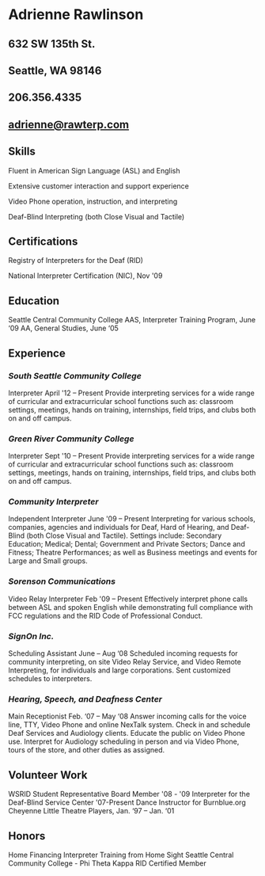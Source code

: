 # **Adrienne Rawlinson**
## **632 SW 135th St.**
## **Seattle, WA 98146**
## **206.356.4335**
## **adrienne@rawterp.com**

## **Skills**

Fluent in American Sign Language (ASL) and English

Extensive customer interaction and support experience

Video Phone operation, instruction, and interpreting

Deaf-Blind Interpreting (both Close Visual and Tactile)

## **Certifications**

Registry of Interpreters for the Deaf (RID)

National Interpreter Certification (NIC), Nov '09

## **Education**

Seattle Central Community College
AAS, Interpreter Training Program, June ‘09 
AA, General Studies, June ‘05

## **Experience**

### _South Seattle Community College_

Interpreter April '12 – Present
Provide interpreting services for a wide range of curricular and extracurricular school functions such as: classroom settings, meetings, hands on training, internships, field trips, and clubs both on and off campus.

### _Green River Community College_

Interpreter Sept '10 – Present
Provide interpreting services for a wide range of curricular and extracurricular school functions such as: classroom settings, meetings, hands on training, internships, field trips, and clubs both on and off campus.

### _Community Interpreter_

Independent Interpreter June '09 – Present
Interpreting for various schools, companies, agencies and individuals for Deaf, Hard of Hearing, and Deaf-Blind (both Close Visual and Tactile). Settings include: Secondary Education; Medical; Dental; Government and Private Sectors; Dance and Fitness;  Theatre Performances; as well as Business meetings and events for Large and Small groups.

### _Sorenson Communications_

Video Relay Interpreter Feb '09 – Present
Effectively interpret phone calls between ASL and spoken English while demonstrating full compliance with FCC regulations and the RID Code of Professional Conduct.

### _SignOn Inc._

Scheduling Assistant June – Aug ‘08
Scheduled incoming requests for community interpreting, on site Video Relay Service, and Video Remote Interpreting, for individuals and large corporations. Sent customized schedules to interpreters.

### _Hearing, Speech, and Deafness Center_
Main Receptionist Feb. ‘07 – May ‘08 
Answer incoming calls for the voice line, TTY, Video Phone and online NexTalk system. Check in and schedule Deaf Services and Audiology clients. Educate the public on Video Phone use. Interpret for Audiology scheduling in person and via Video Phone, tours of the store, and other duties as assigned.

## **Volunteer Work**

WSRID Student Representative Board Member '08 - '09
Interpreter for the Deaf-Blind Service Center '07-Present
Dance Instructor for Burnblue.org 
Cheyenne Little Theatre Players, Jan. ‘97 – Jan. ‘01

## **Honors**

Home Financing Interpreter Training from Home Sight
Seattle Central Community College - Phi Theta Kappa
RID Certified Member 


